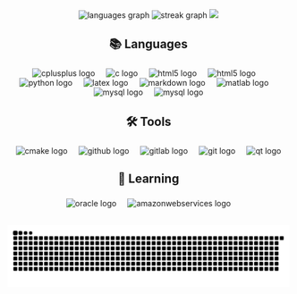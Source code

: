 <div align="center">
  <img src="https://github-readme-stats.vercel.app/api/top-langs?username=WilleGyr&locale=en&hide_title=false&layout=compact&card_width=320&langs_count=5&theme=material-palenight&hide_border=false" height="140" alt="languages graph"  />
  <img src="https://streak-stats.demolab.com?user=WilleGyr&locale=en&mode=weekly&theme=material-palenight&hide_border=false&border_radius=5" height="140" alt="streak graph"  />
  <a href="https://github.com/WilleGyr/Spotify_Wrapped" target="_blank">
    <img src="https://github-readme-stats.vercel.app/api/pin/?username=WilleGyr&repo=Spotify_Wrapped&theme=material-palenight&hide_border=false" width="400" />
  </a>
</div>

###

<h2 align="center">📚 Languages</h2>

###

<div align="center">
  <img src="https://cdn.jsdelivr.net/gh/devicons/devicon/icons/cplusplus/cplusplus-original.svg" height="40" alt="cplusplus logo"  />
  <img width="12" />
  <img src="https://cdn.jsdelivr.net/gh/devicons/devicon/icons/c/c-original.svg" height="40" alt="c logo"  />
  <img width="12" />
  <img src="https://cdn.jsdelivr.net/gh/devicons/devicon/icons/html5/html5-original.svg" height="40" alt="html5 logo"  />
  <img width="12" />
  <img src="https://cdn.jsdelivr.net/gh/devicons/devicon/icons/css3/css3-original.svg" height="40" alt="html5 logo"  />
  <img width="12" />
  <img src="https://cdn.jsdelivr.net/gh/devicons/devicon/icons/python/python-original.svg" height="40" alt="python logo"  />
  <img width="12" />
  <img src="https://cdn.simpleicons.org/latex/008080" height="40" alt="latex logo"  />
  <img width="12" />
  <img src="https://skillicons.dev/icons?i=md" height="40" alt="markdown logo"  />
  <img width="12" />
  <img src="https://cdn.jsdelivr.net/gh/devicons/devicon/icons/matlab/matlab-original.svg" height="40" alt="matlab logo"  />
  <img width="12" />
  <img src="https://cdn.simpleicons.org/mysql/4479A1" height="40" alt="mysql logo"  />
  <img width="12" />
  <img src="https://cdn.simpleicons.org/sqlite/4479A1" height="40" alt="mysql logo"  />
</div>

###

<h2 align="center">🛠 Tools</h2>

###

<div align="center">
  <img src="https://cdn.jsdelivr.net/gh/devicons/devicon/icons/cmake/cmake-original.svg" height="40" alt="cmake logo"  />
  <img width="12" />
  <img src="https://skillicons.dev/icons?i=github" height="40" alt="github logo"  />
  <img width="12" />
  <img src="https://cdn.jsdelivr.net/gh/devicons/devicon/icons/gitlab/gitlab-original.svg" height="40" alt="gitlab logo"  />
  <img width="12" />
  <img src="https://skillicons.dev/icons?i=git" height="40" alt="git logo"  />
  <img width="12" />
  <img src="https://cdn.simpleicons.org/qt/4479A1" height="40" alt="qt logo"  />
</div>

###

<h2 align="center">📖 Learning</h2>

###

<div align="center">
  <img src="https://cdn.simpleicons.org/oracle/F80000" height="40" alt="oracle logo"  />
  <img width="12" />
  <img src="https://skillicons.dev/icons?i=aws" height="40" alt="amazonwebservices logo"  />
</div>

<br clear="both">
<p align="center">
  <img src="https://raw.githubusercontent.com/WilleGyr/WilleGyr/output/snake.svg" alt="Snake animation" />
</p>

###
